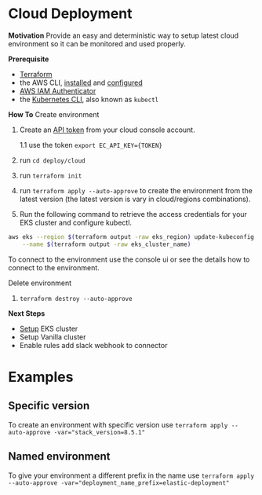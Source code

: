 # Cloud Deployment

**Motivation**
Provide an easy and deterministic way to setup latest cloud environment so it can be monitored and used properly.

**Prerequisite**
* [Terraform](https://developer.hashicorp.com/terraform/downloads)
* the AWS CLI, [installed](https://docs.aws.amazon.com/cli/latest/userguide/getting-started-install.html) and [configured](https://docs.aws.amazon.com/cli/latest/userguide/cli-chap-configure.html)
* [AWS IAM Authenticator](https://docs.aws.amazon.com/eks/latest/userguide/install-aws-iam-authenticator.html)
* the [Kubernetes CLI](https://kubernetes.io/docs/tasks/tools/install-kubectl/), also known as `kubectl`


**How To**
Create environment
1. Create an [API token](https://cloud.elastic.co/deployment-features/keys) from your cloud console account.

    1.1 use the token `export EC_API_KEY={TOKEN}`

2. run `cd deploy/cloud`
3. run `terraform init`
4. run `terraform apply --auto-approve` to create the environment from the latest version (the latest version is vary in cloud/regions combinations).
5. Run the following command to retrieve the access credentials for your EKS cluster and configure kubectl.
```bash
aws eks --region $(terraform output -raw eks_region) update-kubeconfig \
    --name $(terraform output -raw eks_cluster_name)
```
To connect to the environment use the console ui or see the details how to connect to the environment.

Delete environment
1. `terraform destroy --auto-approve`

**Next Steps**
* [Setup](https://github.com/elastic/security-team/blob/main/docs/cloud-security-posture-team/onboarding/deploy-agent-cloudbeat-on-eks.mdx) EKS cluster
* Setup Vanilla cluster
* Enable rules add slack webhook to connector

# Examples

## Specific version
To create an environment with specific version use `terraform apply --auto-approve -var="stack_version=8.5.1"`

## Named environment
To give your environment a different prefix in the name use `terraform apply --auto-approve -var="deployment_name_prefix=elastic-deployment"`

